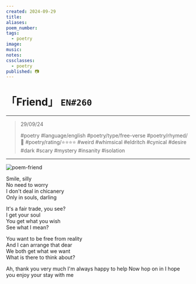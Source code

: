 ```yaml
---
created: 2024-09-29
title:
aliases:
poem_number:
tags:
  - poetry
image:
music:
notes:
cssclasses:
  - poetry
published: 📷
---
```

# 「Friend」 `EN#260`

---

> 29/09/24
> 
> #poetry 
> #language/english 
> #poetry/type/free-verse 
> #poetry/rhymed/🔴 
> #poetry/rating/⭐⭐⭐⭐ 
> #weird #whimsical #eldritch #cynical #desire #dark #scary #mystery #insanity #isolation 

---

![poem-friend](../!art/poem-friend.jpg)


Smile, silly  
No need to worry  
I don't deal in chicanery  
Only in souls, darling  
  
It's a fair trade, you see?  
I get your soul  
You get what you wish  
See what I mean?  
  
You want to be free from reality  
And I can arrange that dear  
We both get what we want  
What is there to think about?

Ah, thank you very much
I'm always happy to help
Now hop on in
I hope you enjoy your stay with me